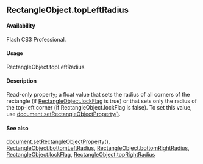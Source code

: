 ## RectangleObject.topLeftRadius

#### Availability

Flash CS3 Professional.

#### Usage

RectangleObject.topLeftRadius

#### Description

Read-only property; a float value that sets the radius of all corners of the rectangle (if [RectangleObject.lockFlag](#!wielmic/developers-animatesdk-docs/test/Rectangle_object/RectangleObjec2.md) is
true) or that sets only the radius of the top-left corner (if RectangleObject.lockFlag is false). To set this value, use [document.setRectangleObjectProperty()](#!wielmic/developers-animatesdk-docs/test/Document_object/docu9643.md).

#### See also

[document.setRectangleObjectProperty()](#!wielmic/developers-animatesdk-docs/test/Document_object/docu9643.md), [RectangleObject.bottomLeftRadius](#!wielmic/developers-animatesdk-docs/test/Rectangle_object/RectangleObject.md), [RectangleObject.bottomRightRadius](#!wielmic/developers-animatesdk-docs/test/Rectangle_object/RectangleObjec1.md), [RectangleObject.lockFlag](#!wielmic/developers-animatesdk-docs/test/Rectangle_object/RectangleObjec2.md), [RectangleObject.topRightRadius](#!wielmic/developers-animatesdk-docs/test/Rectangle_object/RectangleObjec4.md)

<span id="RectangleObject.topRightRadius" class="anchor"></span>
